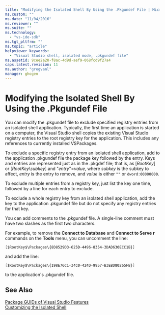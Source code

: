 ```yaml
---
title: "Modifying the Isolated Shell By Using the .Pkgundef File | Microsoft Docs"
ms.custom: ""
ms.date: "11/04/2016"
ms.reviewer: ""
ms.suite: ""
ms.technology: 
  - "vs-ide-sdk"
ms.tgt_pltfrm: ""
ms.topic: "article"
helpviewer_keywords: 
  - "Visual Studio shell, isolated mode, .pkgundef file"
ms.assetid: 9cee2a20-f8ac-4d9d-aef9-068fcd9f27a4
caps.latest.revision: 11
ms.author: "gregvanl"
manager: ghogen
---
```

# Modifying the Isolated Shell By Using the .Pkgundef File
You can modify the .pkgundef file to exclude specified registry entries from an isolated shell application. Typically, the first time an application is started on a computer, the Visual Studio shell copies the existing Visual Studio registry entries to the root registry key for the application. This includes any references to currently installed VSPackages.  
  
 To exclude a specific registry entry from an isolated shell application, add to the application .pkgundef file the package key followed by the entry. Keys and entries are represented just as in the .pkgdef file; that is, as [$RootKey$] or [$RootKey$\\*subkey*] and "*entry*"=*value*, where *subkey* is the subkey to affect, *entry* is the entry to remove, and *value* is either `""` or `dword:00000000`.  
  
 To exclude multiple entries from a registry key, just list the key one time, followed by a line for each entry to exclude.  
  
 To exclude a whole registry key from an isolated shell application, add the key to the application .pkgundef file but do not specify any registry entries for that key.  
  
 You can add comments to the .pkgundef file. A single-line comment must have two slashes as the first two characters.  
  
 For example, to remove the **Connect to Database** and **Connect to Serve r** commands on the **Tools** menu, you can uncomment the line:  
  
```  
[$RootKey$\Packages\{8D8529D3-625D-4496-8354-3DAD630ECC1B}]  
```  
  
 and add the line:  
  
```  
[$RootKey$\Packages\{198E76C1-34C0-424D-9957-B3EBD80265FB}]  
```  
  
 to the application's .pkgundef file.  
  
## See Also  
 [Package GUIDs of Visual Studio Features](package-guids-of-visual-studio-features.md)   
 [Customizing the Isolated Shell](customizing-the-isolated-shell.md)